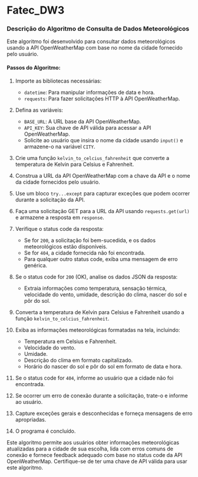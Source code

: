 # Fatec_DW3

### Descrição do Algoritmo de Consulta de Dados Meteorológicos

Este algoritmo foi desenvolvido para consultar dados meteorológicos usando a API OpenWeatherMap com base no nome da cidade fornecido pelo usuário.

#### Passos do Algoritmo:

1. Importe as bibliotecas necessárias:
   - `datetime`: Para manipular informações de data e hora.
   - `requests`: Para fazer solicitações HTTP à API OpenWeatherMap.

2. Defina as variáveis:
   - `BASE_URL`: A URL base da API OpenWeatherMap.
   - `API_KEY`: Sua chave de API válida para acessar a API OpenWeatherMap.
   - Solicite ao usuário que insira o nome da cidade usando `input()` e armazene-o na variável `CITY`.

3. Crie uma função `kelvin_to_celcius_fahrenheit` que converte a temperatura de Kelvin para Celsius e Fahrenheit.

4. Construa a URL da API OpenWeatherMap com a chave da API e o nome da cidade fornecidos pelo usuário.

5. Use um bloco `try...except` para capturar exceções que podem ocorrer durante a solicitação da API.

6. Faça uma solicitação GET para a URL da API usando `requests.get(url)` e armazene a resposta em `response`.

7. Verifique o status code da resposta:
   - Se for `200`, a solicitação foi bem-sucedida, e os dados meteorológicos estão disponíveis.
   - Se for `404`, a cidade fornecida não foi encontrada.
   - Para qualquer outro status code, exiba uma mensagem de erro genérica.

8. Se o status code for `200` (OK), analise os dados JSON da resposta:
   - Extraia informações como temperatura, sensação térmica, velocidade do vento, umidade, descrição do clima, nascer do sol e pôr do sol.

9. Converta a temperatura de Kelvin para Celsius e Fahrenheit usando a função `kelvin_to_celcius_fahrenheit`.

10. Exiba as informações meteorológicas formatadas na tela, incluindo:
    - Temperatura em Celsius e Fahrenheit.
    - Velocidade do vento.
    - Umidade.
    - Descrição do clima em formato capitalizado.
    - Horário do nascer do sol e pôr do sol em formato de data e hora.

11. Se o status code for `404`, informe ao usuário que a cidade não foi encontrada.

12. Se ocorrer um erro de conexão durante a solicitação, trate-o e informe ao usuário.

13. Capture exceções gerais e desconhecidas e forneça mensagens de erro apropriadas.

14. O programa é concluído.

Este algoritmo permite aos usuários obter informações meteorológicas atualizadas para a cidade de sua escolha, lida com erros comuns de conexão e fornece feedback adequado com base no status code da API OpenWeatherMap. Certifique-se de ter uma chave de API válida para usar este algoritmo.
